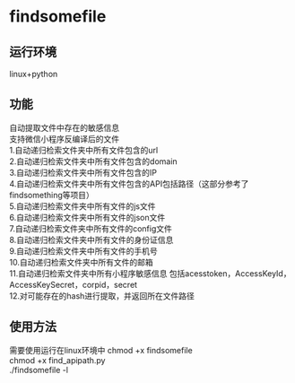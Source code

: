 # findsomefile
## 运行环境
linux+python

## 功能
自动提取文件中存在的敏感信息  
支持微信小程序反编译后的文件  
1.自动递归检索文件夹中所有文件包含的url  
2.自动递归检索文件夹中所有文件包含的domain  
3.自动递归检索文件夹中所有文件包含的IP  
4.自动递归检索文件夹中所有文件包含的API包括路径（这部分参考了findsomething等项目）  
5.自动递归检索文件夹中所有文件的js文件  
6.自动递归检索文件夹中所有文件的json文件  
7.自动递归检索文件夹中所有文件的config文件  
8.自动递归检索文件夹中所有文件的身份证信息  
9.自动递归检索文件夹中所有文件的手机号  
10.自动递归检索文件夹中所有文件的邮箱  
11.自动递归检索文件夹中所有小程序敏感信息
包括acesstoken，AccessKeyId，AccessKeySecret，corpid，secret  
12.对可能存在的hash进行提取，并返回所在文件路径  
 
## 使用方法
需要使用运行在linux环境中
chmod +x findsomefile  
chmod +x find_apipath.py  
./findsomefile -l <folder>  
